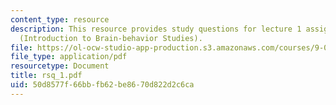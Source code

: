 ```yaml
---
content_type: resource
description: This resource provides study questions for lecture 1 assigned readings
  (Introduction to Brain-behavior Studies).
file: https://ol-ocw-studio-app-production.s3.amazonaws.com/courses/9-01-neuroscience-and-behavior-fall-2003/50d8577f66bbfb62be8670d822d2c6ca_rsq_1.pdf
file_type: application/pdf
resourcetype: Document
title: rsq_1.pdf
uid: 50d8577f-66bb-fb62-be86-70d822d2c6ca
---
```

